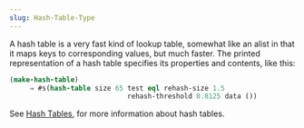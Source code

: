 ```yaml
---
slug: Hash-Table-Type
---
```


A hash table is a very fast kind of lookup table, somewhat like an alist in that it maps keys to corresponding values, but much faster. The printed representation of a hash table specifies its properties and contents, like this:

```lisp
(make-hash-table)
     ⇒ #s(hash-table size 65 test eql rehash-size 1.5
                             rehash-threshold 0.8125 data ())
```

See [Hash Tables](Hash-Tables), for more information about hash tables.
